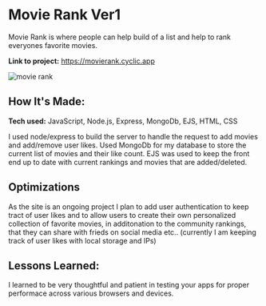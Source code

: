 # Movie Rank Ver1
Movie Rank is where people can help build of a list and help to rank everyones favorite movies.

**Link to project:** https://movierank.cyclic.app

![movie rank](https://images4.imagebam.com/69/b3/91/MEBTATL_o.png)

## How It's Made:

**Tech used:** JavaScript, Node.js, Express, MongoDb, EJS, HTML, CSS

I used node/express to build the server to handle the request to add movies and add/remove user likes. Used MongoDb for my database to store the current list of movies and their like count. EJS was used to keep the front end up to date with current rankings and movies that are added/deleted.

## Optimizations

As the site is an ongoing project I plan to add user authentication to keep tract of user likes and to allow users to create their own personalized collection of favorite movies, in additonation to the community rankings, that they can share with frieds on social media etc..
(currently I am keeping track of user likes with local storage and IPs)

## Lessons Learned:

I learned to be very thoughtful and patient in testing your apps for proper performace across various browsers and devices. 
